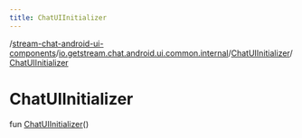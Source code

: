```yaml
---
title: ChatUIInitializer
---
```

/[stream-chat-android-ui-components](../../index.md)/[io.getstream.chat.android.ui.common.internal](../index.md)/[ChatUIInitializer](index.md)/[ChatUIInitializer](ChatUIInitializer.md)  
  
  
  
# ChatUIInitializer  
fun [ChatUIInitializer](ChatUIInitializer.md)()

